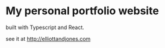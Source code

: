 # My personal portfolio website

built with Typescript and React.

see it at http://elliottandjones.com
